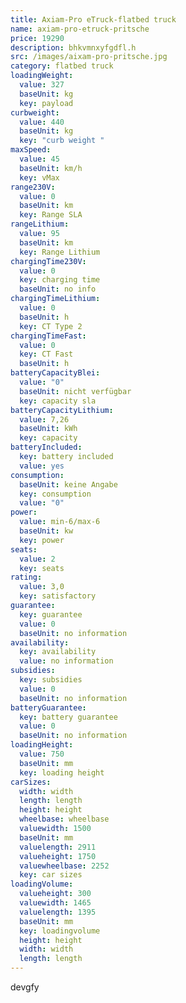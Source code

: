 ```yaml
---
title: Axiam-Pro eTruck-flatbed truck
name: axiam-pro-etruck-pritsche
price: 19290
description: bhkvmnxyfgdfl.h
src: /images/aixam-pro-pritsche.jpg
category: flatbed truck
loadingWeight:
  value: 327
  baseUnit: kg
  key: payload
curbweight:
  value: 440
  baseUnit: kg
  key: "curb weight "
maxSpeed:
  value: 45
  baseUnit: km/h
  key: vMax
range230V:
  value: 0
  baseUnit: km
  key: Range SLA
rangeLithium:
  value: 95
  baseUnit: km
  key: Range Lithium
chargingTime230V:
  value: 0
  key: charging time
  baseUnit: no info
chargingTimeLithium:
  value: 0
  baseUnit: h
  key: CT Type 2
chargingTimeFast:
  value: 0
  key: CT Fast
  baseUnit: h
batteryCapacityBlei:
  value: "0"
  baseUnit: nicht verfügbar
  key: capacity sla
batteryCapacityLithium:
  value: 7,26
  baseUnit: kWh
  key: capacity
batteryIncluded:
  key: battery included
  value: yes
consumption:
  baseUnit: keine Angabe
  key: consumption
  value: "0"
power:
  value: min-6/max-6
  baseUnit: kw
  key: power
seats:
  value: 2
  key: seats
rating:
  value: 3,0
  key: satisfactory
guarantee:
  key: guarantee
  value: 0
  baseUnit: no information
availability:
  key: availability
  value: no information
subsidies:
  key: subsidies
  value: 0
  baseUnit: no information
batteryGuarantee:
  key: battery guarantee
  value: 0
  baseUnit: no information
loadingHeight:
  value: 750
  baseUnit: mm
  key: loading height
carSizes:
  width: width
  length: length
  height: height
  wheelbase: wheelbase
  valuewidth: 1500
  baseUnit: mm
  valuelength: 2911
  valueheight: 1750
  valuewheelbase: 2252
  key: car sizes
loadingVolume:
  valueheight: 300
  valuewidth: 1465
  valuelength: 1395
  baseUnit: mm
  key: loadingvolume
  height: height
  width: width
  length: length
---
```


devgfy
